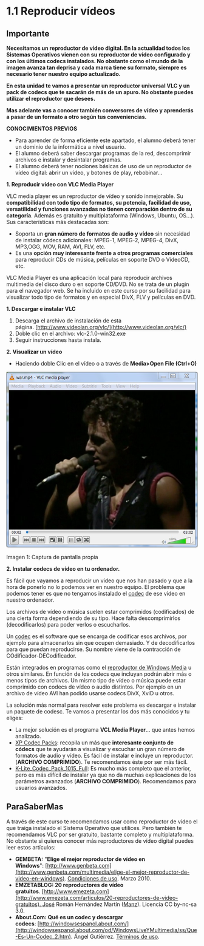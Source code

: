 # 1.1 Reproducir vídeos

## Importante

**Necesitamos un reproductor de vídeo digital. En la actualidad todos los Sistemas Operativos vienen con su reproductor de vídeo configurado y con los últimos codecs instalados. No obstante como el mundo de la imagen avanza tan deprisa y cada marca tiene su formato, siempre es necesario tener nuestro equipo actualizado.**

**En esta unidad te vamos a presentar un reproductor universal VLC y un pack de codecs que te sacarán de más de un apuro. No obstante puedes utilizar el reproductor que desees.**

**Mas adelante vas a conocer también conversores de vídeo y aprenderás a pasar de un formato a otro según tus conveniencias.**

**CONOCIMIENTOS PREVIOS**

*   Para aprender de forma eficiente este apartado, el alumno deberá tener un dominio de la informática a nivel usuario.
*   El alumno deberá saber descargar programas de la red, descomprimir archivos e instalar y desintalar programas.
*   El alumno deberá tener nociones básicas de uso de un reproductor de vídeo digital: abrir un vídeo, y botones de play, rebobinar... 

**1\. Reproducir vídeo con VLC Media Player**

VLC media player es un reproductor de vídeo y sonido inmejorable. Su **compatibilidad con todo tipo de formatos, su potencia, facilidad de uso, versatilidad y funciones avanzadas no tienen comparación dentro de su categoría**. Además es gratuito y multiplataforma (Windows, Ubuntu, OS...). Sus características más destacadas son:

*   Soporta un **gran número de formatos de audio y vídeo** sin necesidad de instalar códecs adicionales: MPEG-1, MPEG-2, MPEG-4, DivX, MP3,OGG, MOV, RAM, AVI, FLV, etc.
*   Es una **opción muy interesante frente a otros programas comerciales** para reproducir CDs de música, películas en soporte DVD o VídeoCD, etc.

VLC Media Player es una aplicación local para reproducir archivos multimedia del disco duro o en soporte CD/DVD. No se trata de un plugin para el navegador web. Se ha incluido en este curso por su facilidad para visualizar todo tipo de formatos y en especial DivX, FLV y películas en DVD.

**1\. Descargar e instalar VLC**

1.  Descarga el archivo de instalación de esta página. [http://www.videolan.org/vlc/](http://www.videolan.org/vlc/)
2.  Doble clic en el archivo: vlc-2.1.0-win32.exe
3.  Seguir instrucciones hasta instala.

**2\. Visualizar un vídeo**

*   Haciendo doble Clic en el vídeo o a través de **Media>Open File (Ctrl+O)**


![](img/bruce.jpg)


Imagen 1: Captura de pantalla propia 

**2\. Instalar codecs de vídeo en tu ordenador.**

Es fácil que vayamos a reproducir un vídeo que nos han pasado y que a la hora de ponerlo no lo podemos ver en nuestro equipo. El problema que podemos tener es que no tengamos instalado el [codec](http://es.wikipedia.org/wiki/C%C3%B3dec) de ese vídeo en nuestro ordenador.

Los archivos de vídeo o música suelen estar comprimidos (codificados) de una cierta forma dependiendo de su tipo. Hace falta descomprimirlos (decodificarlos) para poder verlos o escucharlos.  
  
Un [codec](http://es.wikipedia.org/wiki/C%C3%B3dec) es el software que se encarga de codificar esos archivos, por ejemplo para almacenarlos sin que ocupen demasiado. Y de decodificarlos para que puedan reproducirse. Su nombre viene de la contracción de COdificador-DECodificador.  
  
Están integrados en programas como el [reproductor de Windows Media](http://windowsespanol.about.com/od/WindowsLiveYMultimedia/ss/Reproductor-Windows-Media.htm) u otros similares. En función de los codecs que incluyan podrán abrir más o menos tipos de archivos. Un mismo tipo de vídeo o música puede estar comprimido con codecs de vídeo o audio distintos. Por ejemplo en un archivo de vídeo AVI han podido usarse codecs DivX, XviD u otros.

La solución más normal para resolver este problema es descargar e instalar un paquete de codesc. Te vamos a presentar los dos más conocidos y tu eliges:

*   La mejor solución es el programa **VCL Media Player**... que antes hemos analizado.
*   [XP Codec Packs](http://aularagon.catedu.es/materialesaularagon2013/imagen/XP-Codec-Pack-2.5.8.rar): recopila un más que **interesante conjunto de códecs** que te ayudarán a visualizar y escuchar un gran número de formatos de audio y vídeo. Es fácil de instalar e incluye un reproductor. (**ARCHIVO COMPRIMIDO**). Te recomendamos éste por ser más fácil.
*   [K-Lite\_Codec\_Pack\_1015\_Full](http://aularagon.catedu.es/materialesaularagon2013/imagen/K-Lite_Codec_Pack_1015_Full.rar): Es mucho más completo que el anterior, pero es más difícil de instalar ya que no da muchas explicaciones de los parámetros avanzados (**ARCHIVO COMPRIMIDO**). Recomendamos para usuarios avanzados.

## ParaSaberMas

A través de este curso te recomendamos usar como reproductor de vídeo el que traiga instalado el Sistema Operativo que utilices. Pero también te recomendamos VLC por ser gratuito, bastante completo y multiplataforma. No obstante si quieres conocer más reproductores de vídeo digital puedes leer estos artículos:

*   **GEMBETA:** "**Elige el mejor reproductor de vídeo en Windows**": [http://www.genbeta.com](http://www.genbeta.com/multimedia/elige-el-mejor-reproductor-de-video-en-windows). [Condiciones de uso](http://www.weblogssl.com/contenidos). Marzo 2010.
*   **EMZETABLOG: 20 reproductores de vídeo gratuitos**. [http://www.emezeta.com](http://www.emezeta.com/articulos/20-reproductores-de-video-gratuitos). José Román Hernández Martín ([Manz](https://twitter.com/Manz)). Licencia CC by-nc-sa 3.0.
*   **About.Com: Qué es un codec y descargar codecs**: [http://windowsespanol.about.com/](http://windowsespanol.about.com/od/WindowsLiveYMultimedia/ss/Que-Es-Un-Codec_2.htm). Ángel Gutiérrez. [Términos de uso](http://www.about.com/gi/pages/uagree.htm).

